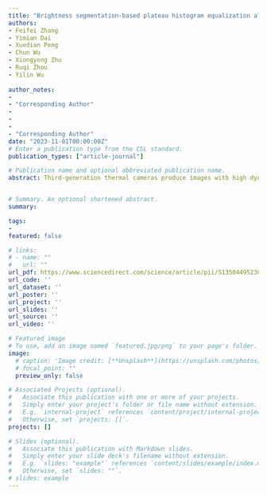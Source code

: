 ```yaml
---
title: "Brightness segmentation-based plateau histogram equalization algorithm for displaying high dynamic range infrared images"
authors:
- Feifei Zhang
- Yimian Dai
- Xuedian Peng
- Chun Wu
- Xiongyong Zhu
- Ruqi Zhou
- Yilin Wu
  
author_notes:
- 
- "Corresponding Author"
- 
- 
- 
- "Corresponding Author"
date: "2023-11-01T00:00:00Z"
# Enter a publication type from the CSL standard.
publication_types: ["article-journal"]

# Publication name and optional abbreviated publication name.
abstract: Third-generation thermal cameras produce images with high dynamic range (HDR), low contrast, and blurry edges, which makes them difficult to visualize on traditional display devices. Thus, tone mapping methods are required to adapt the recorded signal to the display in order to maintain, and possibly improve, object’s visibility and contrast. Since the traditional global tone mapping methods cannot take account of the trade-off between clearly displaying the details of dark regions and bright regions of the infrared image, this paper proposes a global tone mapping algorithm based on brightness segmentation for the enhancement and display of HDR infrared images. Firstly, the HDR infrared image is divided into different brightness regions in accordance with the characteristics of the human visual system’s ability to perceive brightness. Secondly, the determination of the boundary value of each brightness region is optimized by combining the gray statistics of the HDR infrared image, to achieve the adaptive brightness region segmentation of the infrared image from various scenes. Thirdly, the plateau histogram equalization method is designed to enhance different brightness regions separately, according to their brightness levels. Finally, the enhanced brightness regions are recombined to produce a more visually pleasing output image. The effectiveness of the proposed method is analyzed of HDR infrared images taken from different scenes. A comparison of the proposed method with well-established global tone mapping techniques is provided, along with subjective and objective evaluation methods that demonstrate the potential benefits of this method in enhancing brightness, compressing dynamic range, and improving global contrast.


# Summary. An optional shortened abstract.
summary: 

tags:
- 
featured: false

# links:
# - name: ""
#   url: ""
url_pdf: https://www.sciencedirect.com/science/article/pii/S1350449523003523
url_code: ''
url_dataset: ''
url_poster: ''
url_project: ''
url_slides: ''
url_source: ''
url_video: ''

# Featured image
# To use, add an image named `featured.jpg/png` to your page's folder. 
image:
  # caption: 'Image credit: [**Unsplash**](https://unsplash.com/photos/jdD8gXaTZsc)'
  # focal_point: ""
  preview_only: false

# Associated Projects (optional).
#   Associate this publication with one or more of your projects.
#   Simply enter your project's folder or file name without extension.
#   E.g. `internal-project` references `content/project/internal-project/index.md`.
#   Otherwise, set `projects: []`.
projects: []

# Slides (optional).
#   Associate this publication with Markdown slides.
#   Simply enter your slide deck's filename without extension.
#   E.g. `slides: "example"` references `content/slides/example/index.md`.
#   Otherwise, set `slides: ""`.
# slides: example
---
```

